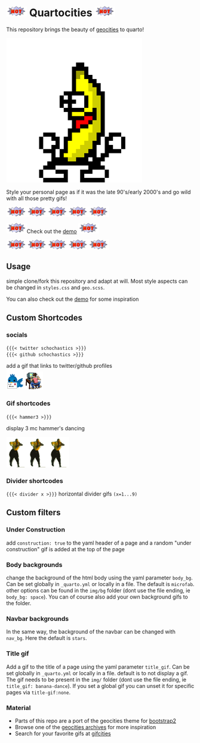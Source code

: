 # ![](img/hot.gif) Quartocities ![](img/hot.gif)

This repository brings the beauty of
[geocities](https://geocities.restorativland.org/) to quarto!

![](img/banana-dance.gif)

Style your personal page as if it was the late 90's/early 2000's and go wild
with all those pretty gifs!

![](img/hot.gif)![](img/hot.gif)![](img/hot.gif)![](img/hot.gif)![](img/hot.gif)  

![](img/hot.gif)Check out the
[demo](https://schochastics.quarto.pub/quartocities)  ![](img/hot.gif)  

![](img/hot.gif)![](img/hot.gif)![](img/hot.gif)![](img/hot.gif)![](img/hot.gif)
## Usage

simple clone/fork this repository and adapt at will. 
Most style aspects can be changed in `styles.css` and `geo.scss`. 

You can also check out the [demo]() for some inspiration
## Custom Shortcodes

### socials
`{{{< twitter schochastics >}}}`  
`{{{< github schochastics >}}}`  

add a gif that links to twitter/github profiles  
<a href="https://twitter.com/schochastics"><img src="img/twitter.gif"></a>
<a href="https://github.com/schochastics"><img src="img/hacker.gif"></a>
### Gif shortcodes
`{{{< hammer3 >}}}`

display 3 mc hammer's dancing  

![](img/mchammer.gif)![](img/mchammer.gif)![](img/mchammer.gif)

### Divider shortcodes

`{{{< divider x >}}}`
horizontal divider gifs `(x=1...9)`

## Custom filters

### Under Construction
add `construction: true` to the yaml header of a page and a random "under construction" gif is added at the top of the page

### Body backgrounds
change the background of the html body using the yaml parameter `body_bg`. Can
be set globally in `_quarto.yml` or locally in a file. The default is
`microfab`. other options can be found in the `img/bg` folder (dont use the file
ending, ie `body_bg: space`). You can of course also add your own background
gifs to the folder.

### Navbar backgrounds
In the same way, the background of the navbar can be changed with `nav_bg`. Here the default is `stars`.

### Title gif

Add a gif to the title of a page using the yaml parameter `title_gif`. Can be
set globally in `_quarto.yml` or locally in a file. default is to not display a
gif. The gif needs to be present in the `img/` folder (dont use the file ending,
ie `title_gif: banana-dance`). If you set a global gif you can unset it for
specific pages via `title-gif:none`.

### Material

- Parts of this repo are a port of the geocities theme for [bootstrap2](https://code.divshot.com/geo-bootstrap/)
- Browse one of the [geocities archives](https://geocities.restorativland.org/)
  for more inspiration
- Search for your favorite gifs at [gifcities](https://gifcities.org/)
